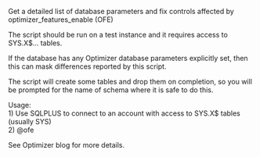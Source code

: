 Get a detailed list of database parameters and fix controls affected by optimizer_features_enable (OFE)

The script should be run on a test instance and it requires access to SYS.X$... tables.

If the database has any Optimizer database parameters explicitly set, then this can mask differences reported by this script.

The script will create some tables and drop them on completion, so you will be prompted for the name of schema where it is safe to do this.

Usage:
<br>1) Use SQLPLUS to connect to an account with access to SYS.X$ tables (usually SYS)
<br>2) @ofe

<a hred="http://blogs.oracle.com/optimizer">See Optimizer blog for more details.</a>
